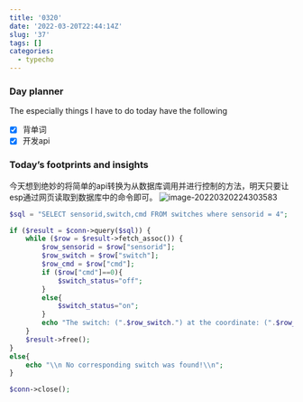 ```yaml
---
title: '0320'
date: '2022-03-20T22:44:14Z'
slug: '37'
tags: []
categories:
  - typecho
---
```

### Day planner

The especially things I have to do today have the following

- [x] 背单词
- [x] 开发api

### Today’s footprints and insights

今天想到绝妙的将简单的api转换为从数据库调用并进行控制的方法，明天只要让esp通过网页读取到数据库中的命令即可。
![image-20220320224303583](https://gitee.com/Dagwbl/cloudPicture/raw/master/typora/image-20220320224303583.png)

```php
$sql = "SELECT sensorid,switch,cmd FROM switches where sensorid = 4";

if ($result = $conn->query($sql)) {
    while ($row = $result->fetch_assoc()) {
        $row_sensorid = $row["sensorid"];
        $row_switch = $row["switch"];
        $row_cmd = $row["cmd"];
        if ($row["cmd"]==0){
            $switch_status="off";
        }
        else{
            $switch_status="on";
        }
        echo "The switch: (".$row_switch.") at the coordinate: (".$row_sensorid.") current status is ".$switch_status.".\\n";
    }
    $result->free();
}
else{
    echo "\\n No corresponding switch was found!\\n";
}

$conn->close();
```
